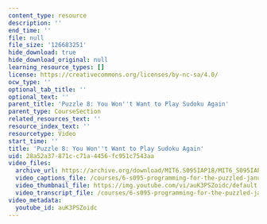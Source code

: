 ```yaml
---
content_type: resource
description: ''
end_time: ''
file: null
file_size: '126683251'
hide_download: true
hide_download_original: null
learning_resource_types: []
license: https://creativecommons.org/licenses/by-nc-sa/4.0/
ocw_type: ''
optional_tab_title: ''
optional_text: ''
parent_title: 'Puzzle 8: You Won''t Want to Play Sudoku Again'
parent_type: CourseSection
related_resources_text: ''
resource_index_text: ''
resourcetype: Video
start_time: ''
title: 'Puzzle 8: You Won''t Want to Play Sudoku Again'
uid: 28a52a37-871c-c71a-4456-fc951c7543aa
video_files:
  archive_url: https://archive.org/download/MIT6.S095IAP18/MIT6_S095IAP18_Puzzle_08_300k.mp4
  video_captions_file: /courses/6-s095-programming-for-the-puzzled-january-iap-2018/7a7371f4521d53a2874e94f3df42914d_auK3PSZoidc.vtt
  video_thumbnail_file: https://img.youtube.com/vi/auK3PSZoidc/default.jpg
  video_transcript_file: /courses/6-s095-programming-for-the-puzzled-january-iap-2018/72fe68c71b963662895677127ca993b8_auK3PSZoidc.pdf
video_metadata:
  youtube_id: auK3PSZoidc
---
```

